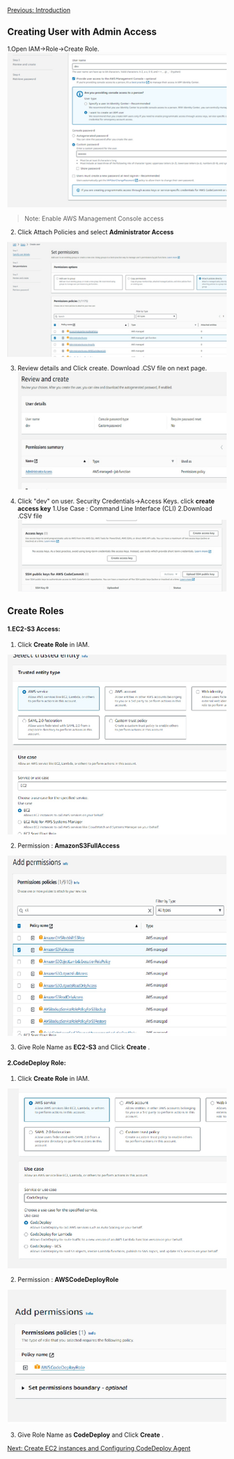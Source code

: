  [Previous: Introduction](Readme.md)

 
 ## Creating User with Admin Access
 1.Open IAM->Role->Create Role. 
 ![ ](images/user_0.jpg)
> Note: Enable AWS Management Console access

2. Click Attach Policies and select **Administrator Access**

![ ](images/user_1.jpg)

3. Review details and Click create. Download .CSV file on next page.
![ ](images/user_2.jpg)


4. Click "dev" on user. Security Credentials->Access Keys. click **create access key** 
        1.Use Case : Command Line Interface (CLI)
        2.Download .CSV file
![ ](images/user_3.jpg)


## Create Roles
#### 1.EC2-S3 Access:

1. Click **Create Role** in IAM.

![](images/role_1.0.jpg)

2. Permission : **AmazonS3FullAccess**

![](images/role_1.1.jpg)

3. Give Role Name as **EC2-S3** and Click **Create** .





#### 2.CodeDeploy Role:

1. Click **Create Role** in IAM.

![ ](images/role_2.0.jpg)

2. Permission : **AWSCodeDeployRole**

![ ](images/role_2.1.jpg)

3. Give Role Name as **CodeDeploy** and Click **Create** .
   


[Next: Create EC2 instances and Configuring CodeDeploy Agent](EC2.md)

